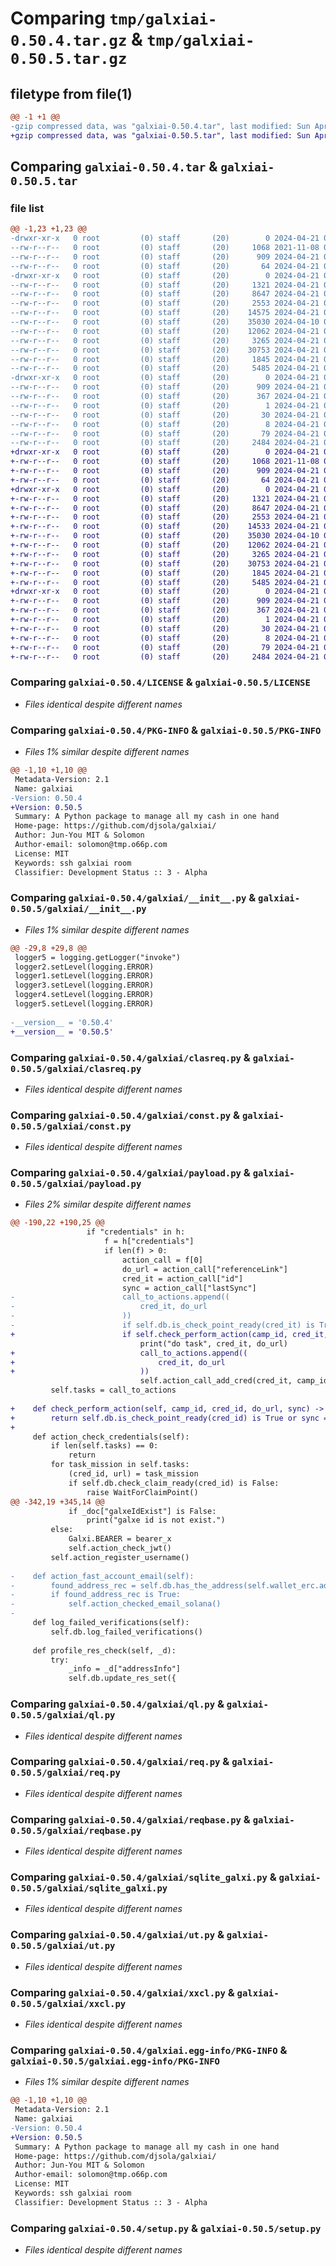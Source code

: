 # Comparing `tmp/galxiai-0.50.4.tar.gz` & `tmp/galxiai-0.50.5.tar.gz`

## filetype from file(1)

```diff
@@ -1 +1 @@
-gzip compressed data, was "galxiai-0.50.4.tar", last modified: Sun Apr 21 09:21:08 2024, max compression
+gzip compressed data, was "galxiai-0.50.5.tar", last modified: Sun Apr 21 09:38:24 2024, max compression
```

## Comparing `galxiai-0.50.4.tar` & `galxiai-0.50.5.tar`

### file list

```diff
@@ -1,23 +1,23 @@
-drwxr-xr-x   0 root         (0) staff       (20)        0 2024-04-21 09:21:08.711441 galxiai-0.50.4/
--rw-r--r--   0 root         (0) staff       (20)     1068 2021-11-08 07:40:45.000000 galxiai-0.50.4/LICENSE
--rw-r--r--   0 root         (0) staff       (20)      909 2024-04-21 09:21:08.711223 galxiai-0.50.4/PKG-INFO
--rw-r--r--   0 root         (0) staff       (20)       64 2024-04-21 07:45:09.000000 galxiai-0.50.4/README.md
-drwxr-xr-x   0 root         (0) staff       (20)        0 2024-04-21 09:21:08.707709 galxiai-0.50.4/galxiai/
--rw-r--r--   0 root         (0) staff       (20)     1321 2024-04-21 09:21:08.000000 galxiai-0.50.4/galxiai/__init__.py
--rw-r--r--   0 root         (0) staff       (20)     8647 2024-04-21 07:24:58.000000 galxiai-0.50.4/galxiai/clasreq.py
--rw-r--r--   0 root         (0) staff       (20)     2553 2024-04-21 07:49:17.000000 galxiai-0.50.4/galxiai/const.py
--rw-r--r--   0 root         (0) staff       (20)    14575 2024-04-21 07:39:24.000000 galxiai-0.50.4/galxiai/payload.py
--rw-r--r--   0 root         (0) staff       (20)    35030 2024-04-10 04:51:14.000000 galxiai-0.50.4/galxiai/ql.py
--rw-r--r--   0 root         (0) staff       (20)    12062 2024-04-21 07:36:19.000000 galxiai-0.50.4/galxiai/req.py
--rw-r--r--   0 root         (0) staff       (20)     3265 2024-04-21 07:32:34.000000 galxiai-0.50.4/galxiai/reqbase.py
--rw-r--r--   0 root         (0) staff       (20)    30753 2024-04-21 09:20:35.000000 galxiai-0.50.4/galxiai/sqlite_galxi.py
--rw-r--r--   0 root         (0) staff       (20)     1845 2024-04-21 07:36:19.000000 galxiai-0.50.4/galxiai/ut.py
--rw-r--r--   0 root         (0) staff       (20)     5485 2024-04-21 07:34:26.000000 galxiai-0.50.4/galxiai/xxcl.py
-drwxr-xr-x   0 root         (0) staff       (20)        0 2024-04-21 09:21:08.710665 galxiai-0.50.4/galxiai.egg-info/
--rw-r--r--   0 root         (0) staff       (20)      909 2024-04-21 09:21:08.000000 galxiai-0.50.4/galxiai.egg-info/PKG-INFO
--rw-r--r--   0 root         (0) staff       (20)      367 2024-04-21 09:21:08.000000 galxiai-0.50.4/galxiai.egg-info/SOURCES.txt
--rw-r--r--   0 root         (0) staff       (20)        1 2024-04-21 09:21:08.000000 galxiai-0.50.4/galxiai.egg-info/dependency_links.txt
--rw-r--r--   0 root         (0) staff       (20)       30 2024-04-21 09:21:08.000000 galxiai-0.50.4/galxiai.egg-info/requires.txt
--rw-r--r--   0 root         (0) staff       (20)        8 2024-04-21 09:21:08.000000 galxiai-0.50.4/galxiai.egg-info/top_level.txt
--rw-r--r--   0 root         (0) staff       (20)       79 2024-04-21 09:21:08.712124 galxiai-0.50.4/setup.cfg
--rw-r--r--   0 root         (0) staff       (20)     2484 2024-04-21 07:48:41.000000 galxiai-0.50.4/setup.py
+drwxr-xr-x   0 root         (0) staff       (20)        0 2024-04-21 09:38:24.940632 galxiai-0.50.5/
+-rw-r--r--   0 root         (0) staff       (20)     1068 2021-11-08 07:40:45.000000 galxiai-0.50.5/LICENSE
+-rw-r--r--   0 root         (0) staff       (20)      909 2024-04-21 09:38:24.940467 galxiai-0.50.5/PKG-INFO
+-rw-r--r--   0 root         (0) staff       (20)       64 2024-04-21 07:45:09.000000 galxiai-0.50.5/README.md
+drwxr-xr-x   0 root         (0) staff       (20)        0 2024-04-21 09:38:24.936759 galxiai-0.50.5/galxiai/
+-rw-r--r--   0 root         (0) staff       (20)     1321 2024-04-21 09:38:24.000000 galxiai-0.50.5/galxiai/__init__.py
+-rw-r--r--   0 root         (0) staff       (20)     8647 2024-04-21 07:24:58.000000 galxiai-0.50.5/galxiai/clasreq.py
+-rw-r--r--   0 root         (0) staff       (20)     2553 2024-04-21 07:49:17.000000 galxiai-0.50.5/galxiai/const.py
+-rw-r--r--   0 root         (0) staff       (20)    14533 2024-04-21 09:38:07.000000 galxiai-0.50.5/galxiai/payload.py
+-rw-r--r--   0 root         (0) staff       (20)    35030 2024-04-10 04:51:14.000000 galxiai-0.50.5/galxiai/ql.py
+-rw-r--r--   0 root         (0) staff       (20)    12062 2024-04-21 07:36:19.000000 galxiai-0.50.5/galxiai/req.py
+-rw-r--r--   0 root         (0) staff       (20)     3265 2024-04-21 07:32:34.000000 galxiai-0.50.5/galxiai/reqbase.py
+-rw-r--r--   0 root         (0) staff       (20)    30753 2024-04-21 09:20:35.000000 galxiai-0.50.5/galxiai/sqlite_galxi.py
+-rw-r--r--   0 root         (0) staff       (20)     1845 2024-04-21 07:36:19.000000 galxiai-0.50.5/galxiai/ut.py
+-rw-r--r--   0 root         (0) staff       (20)     5485 2024-04-21 07:34:26.000000 galxiai-0.50.5/galxiai/xxcl.py
+drwxr-xr-x   0 root         (0) staff       (20)        0 2024-04-21 09:38:24.939920 galxiai-0.50.5/galxiai.egg-info/
+-rw-r--r--   0 root         (0) staff       (20)      909 2024-04-21 09:38:24.000000 galxiai-0.50.5/galxiai.egg-info/PKG-INFO
+-rw-r--r--   0 root         (0) staff       (20)      367 2024-04-21 09:38:24.000000 galxiai-0.50.5/galxiai.egg-info/SOURCES.txt
+-rw-r--r--   0 root         (0) staff       (20)        1 2024-04-21 09:38:24.000000 galxiai-0.50.5/galxiai.egg-info/dependency_links.txt
+-rw-r--r--   0 root         (0) staff       (20)       30 2024-04-21 09:38:24.000000 galxiai-0.50.5/galxiai.egg-info/requires.txt
+-rw-r--r--   0 root         (0) staff       (20)        8 2024-04-21 09:38:24.000000 galxiai-0.50.5/galxiai.egg-info/top_level.txt
+-rw-r--r--   0 root         (0) staff       (20)       79 2024-04-21 09:38:24.941195 galxiai-0.50.5/setup.cfg
+-rw-r--r--   0 root         (0) staff       (20)     2484 2024-04-21 07:48:41.000000 galxiai-0.50.5/setup.py
```

### Comparing `galxiai-0.50.4/LICENSE` & `galxiai-0.50.5/LICENSE`

 * *Files identical despite different names*

### Comparing `galxiai-0.50.4/PKG-INFO` & `galxiai-0.50.5/PKG-INFO`

 * *Files 1% similar despite different names*

```diff
@@ -1,10 +1,10 @@
 Metadata-Version: 2.1
 Name: galxiai
-Version: 0.50.4
+Version: 0.50.5
 Summary: A Python package to manage all my cash in one hand
 Home-page: https://github.com/djsola/galxiai/
 Author: Jun-You MIT & Solomon
 Author-email: solomon@tmp.o66p.com
 License: MIT
 Keywords: ssh galxiai room
 Classifier: Development Status :: 3 - Alpha
```

### Comparing `galxiai-0.50.4/galxiai/__init__.py` & `galxiai-0.50.5/galxiai/__init__.py`

 * *Files 1% similar despite different names*

```diff
@@ -29,8 +29,8 @@
 logger5 = logging.getLogger("invoke")
 logger2.setLevel(logging.ERROR)
 logger1.setLevel(logging.ERROR)
 logger3.setLevel(logging.ERROR)
 logger4.setLevel(logging.ERROR)
 logger5.setLevel(logging.ERROR)
 
-__version__ = '0.50.4'
+__version__ = '0.50.5'
```

### Comparing `galxiai-0.50.4/galxiai/clasreq.py` & `galxiai-0.50.5/galxiai/clasreq.py`

 * *Files identical despite different names*

### Comparing `galxiai-0.50.4/galxiai/const.py` & `galxiai-0.50.5/galxiai/const.py`

 * *Files identical despite different names*

### Comparing `galxiai-0.50.4/galxiai/payload.py` & `galxiai-0.50.5/galxiai/payload.py`

 * *Files 2% similar despite different names*

```diff
@@ -190,22 +190,25 @@
                 if "credentials" in h:
                     f = h["credentials"]
                     if len(f) > 0:
                         action_call = f[0]
                         do_url = action_call["referenceLink"]
                         cred_it = action_call["id"]
                         sync = action_call["lastSync"]
-                        call_to_actions.append((
-                            cred_it, do_url
-                        ))
-                        if self.db.is_check_point_ready(cred_it) is True or sync == 0:
+                        if self.check_perform_action(camp_id, cred_it, do_url, sync):
                             print("do task", cred_it, do_url)
+                            call_to_actions.append((
+                                cred_it, do_url
+                            ))
                             self.action_call_add_cred(cred_it, camp_id)
         self.tasks = call_to_actions
 
+    def check_perform_action(self, camp_id, cred_id, do_url, sync) -> bool:
+        return self.db.is_check_point_ready(cred_id) is True or sync == 0
+
     def action_check_credentials(self):
         if len(self.tasks) == 0:
             return
         for task_mission in self.tasks:
             (cred_id, url) = task_mission
             if self.db.check_claim_ready(cred_id) is False:
                 raise WaitForClaimPoint()
@@ -342,19 +345,14 @@
             if _doc["galxeIdExist"] is False:
                 print("galxe id is not exist.")
         else:
             Galxi.BEARER = bearer_x
             self.action_check_jwt()
         self.action_register_username()
 
-    def action_fast_account_email(self):
-        found_address_rec = self.db.has_the_address(self.wallet_erc.address)
-        if found_address_rec is True:
-            self.action_checked_email_solana()
-
     def log_failed_verifications(self):
         self.db.log_failed_verifications()
 
     def profile_res_check(self, _d):
         try:
             _info = _d["addressInfo"]
             self.db.update_res_set({
```

### Comparing `galxiai-0.50.4/galxiai/ql.py` & `galxiai-0.50.5/galxiai/ql.py`

 * *Files identical despite different names*

### Comparing `galxiai-0.50.4/galxiai/req.py` & `galxiai-0.50.5/galxiai/req.py`

 * *Files identical despite different names*

### Comparing `galxiai-0.50.4/galxiai/reqbase.py` & `galxiai-0.50.5/galxiai/reqbase.py`

 * *Files identical despite different names*

### Comparing `galxiai-0.50.4/galxiai/sqlite_galxi.py` & `galxiai-0.50.5/galxiai/sqlite_galxi.py`

 * *Files identical despite different names*

### Comparing `galxiai-0.50.4/galxiai/ut.py` & `galxiai-0.50.5/galxiai/ut.py`

 * *Files identical despite different names*

### Comparing `galxiai-0.50.4/galxiai/xxcl.py` & `galxiai-0.50.5/galxiai/xxcl.py`

 * *Files identical despite different names*

### Comparing `galxiai-0.50.4/galxiai.egg-info/PKG-INFO` & `galxiai-0.50.5/galxiai.egg-info/PKG-INFO`

 * *Files 1% similar despite different names*

```diff
@@ -1,10 +1,10 @@
 Metadata-Version: 2.1
 Name: galxiai
-Version: 0.50.4
+Version: 0.50.5
 Summary: A Python package to manage all my cash in one hand
 Home-page: https://github.com/djsola/galxiai/
 Author: Jun-You MIT & Solomon
 Author-email: solomon@tmp.o66p.com
 License: MIT
 Keywords: ssh galxiai room
 Classifier: Development Status :: 3 - Alpha
```

### Comparing `galxiai-0.50.4/setup.py` & `galxiai-0.50.5/setup.py`

 * *Files identical despite different names*

